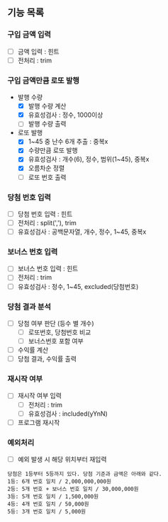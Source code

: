 ## 기능 목록

### 구입 금액 입력

- [ ] 금액 입력 : 힌트
- [ ] 전처리 : trim

### 구입 금액만큼 로또 발행

- 발행 수량
  - [x] 발행 수량 계산
  - [x] 유효성검사 : 정수, 1000이상
  - [ ] 발행 수량 출력
- 로또 발행
  - [x] 1~45 중 난수 6개 추출 : 중복x
  - [x] 수량만큼 로또 발행
  - [x] 유효성검사 : 개수(6), 정수, 범위(1~45), 중복x
  - [x] 오름차순 정렬
  - [ ] 로또 번호 출력

### 당첨 번호 입력

- [ ] 당첨 번호 입력 : 힌트
- [ ] 전처리 : split(','), trim
- [ ] 유효성검사 : 공백문자열, 개수, 정수, 1~45, 중복x

### 보너스 번호 입력

- [ ] 보너스 번호 입력 : 힌트
- [ ] 전처리 : trim
- [ ] 유효성검사 : 정수, 1~45, excluded(당첨번호)

### 당첨 결과 분석

- [ ] 당첨 여부 판단 (등수 별 개수)
  - [ ] 로또번호, 당첨번호 비교
  - [ ] 보너스번호 포함 여부
- [ ] 수익률 계산
- [ ] 당첨 결과, 수익률 출력

### 재시작 여부

- [ ] 재시작 여부 입력
  - [ ] 전처리 : trim
  - [ ] 유효성검사 : included(yYnN)
- [ ] 프로그램 재시작

### 예외처리

- [ ] 예외 발생 시 해당 위치부터 재입력

```
당첨은 1등부터 5등까지 있다. 당첨 기준과 금액은 아래와 같다.
1등: 6개 번호 일치 / 2,000,000,000원
2등: 5개 번호 + 보너스 번호 일치 / 30,000,000원
3등: 5개 번호 일치 / 1,500,000원
4등: 4개 번호 일치 / 50,000원
5등: 3개 번호 일치 / 5,000원
```
